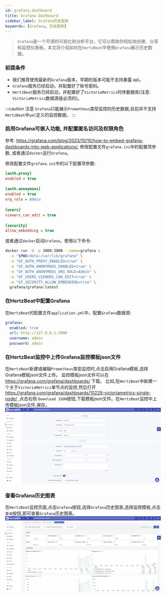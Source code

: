 ```yaml
---
id: grafana_dashboard  
title: Grafana Dashboard      
sidebar_label: Grafana历史图表   
keywords: [Grafana, 历史图表]
---
```


> `Grafana`是一个开源的可视化和分析平台，它可以帮助你轻松地创建、分享和监控仪表板。本文将介绍如何在`HertzBeat`中使用`Grafana`展示历史数据。

### 前提条件

- 我们推荐使用最新的`Grafana`版本，早期的版本可能不支持暴露 api。
- `Grafana`服务已经启动，并配置好了账号密码。
- `HertzBeat`服务已经启动，并配置好了`VictoriaMetrics`时序数据库(注意: `VictoriaMetrics`数据源是必须的)。

:::caution 注意
`Grafana`只能展示`Prometheus`类型监控的历史数据,目前并不支持`HertzBeat`中`yml`定义的监控数据。
:::

### 启用Grafana可嵌入功能, 并配置匿名访问及权限角色

参考: <https://grafana.com/blog/2023/10/10/how-to-embed-grafana-dashboards-into-web-applications/>,
修改配置文件`grafana.ini`中的配置项参数,
或者通过`docker`运行`Grafana`。

修改配置文件`grafana.ini`中的以下配置项参数:

```ini
[auth.proxy]
enabled = true

[auth.anonymous]
enabled = true
org_role = Admin

[users]
viewers_can_edit = true

[security]
allow_embedding = true
```

或者通过`docker`启动`Grafana`，使用以下命令:

```bash
docker run -d -p 3000:3000 --name=grafana \
  -v "$PWD/data:/var/lib/grafana" \
  -e "GF_AUTH_PROXY_ENABLED=true" \
  -e "GF_AUTH_ANONYMOUS_ENABLED=true" \
  -e "GF_AUTH_ANONYMOUS_ORG_ROLE=Admin" \
  -e "GF_USERS_VIEWERS_CAN_EDIT=true" \
  -e "GF_SECURITY_ALLOW_EMBEDDING=true" \
  grafana/grafana:latest
```

### 在HertzBeat中配置Grafana

在`HertzBeat`的配置文件`application.yml`中，配置`Grafana`数据源:

```yaml
grafana:
  enabled: true
  url: http://127.0.0.1:3000
  username: admin
  password: admin
```

### 在HertzBeat监控中上传Grafana监控模板json文件

在`HertzBeat`新建或编辑`Prometheus`类型监控时,点击启用Grafana模板,选择Grafana模板json文件上传。
监控模板json文件可以在 <https://grafana.com/grafana/dashboards/> 下载。
比如,在`HertzBeat`中新建一个关于`VictoriaMetrics`单节点的监控,然后打开 <https://grafana.com/grafana/dashboards/10229-victoriametrics-single-node/> ,点击右侧 `Download JSON`按钮,下载模板json文件。在`HertzBeat`监控中上传模板json文件,保存。
    ![grafana-1.png](/img/docs/help/grafana-1.png)

### 查看Grafana历史图表

在`HertzBeat`监控页面,点击`Grafana`按钮,选择`Grafana`历史图表,选择监控模板,点击`查询`按钮,即可查看`Grafana`历史图表。
    ![grafana-2.png](/img/docs/help/grafana-2.png)
